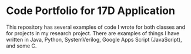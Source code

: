 # Code Portfolio for 17D Application
This repository has several examples of code I wrote for both classes and for projects in my research project. 
There are examples of things I have written in Java, Python, SystemVerilog, Google Apps Script (JavaScript), and some C.
